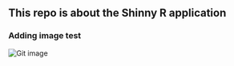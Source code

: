 ## This repo is about the Shinny R application

### Adding image test

![Git image](https://drive.proton.me/urls/GHYGB2JJD4#1ae3uvFOkgCO "git repo")